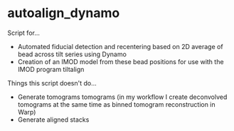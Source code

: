 # autoalign_dynamo
Script for...
- Automated fiducial detection and recentering based on 2D average of bead across tilt series using Dynamo
- Creation of an IMOD model from these bead positions for use with the IMOD program tiltalign

Things this script doesn't do...
- Generate tomograms tomograms (in my workflow I create deconvolved tomograms at the same time as binned tomogram reconstruction in Warp)
- Generate aligned stacks

